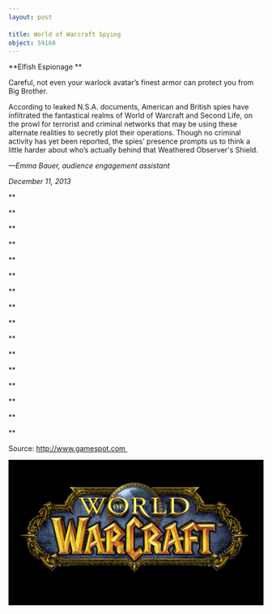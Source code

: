 ```yaml
---
layout: post

title: World of Warcraft Spying
object: 59168
---
```

**Elfish Espionage
**

Careful, not even your warlock avatar’s finest armor can protect you from Big Brother. 

According to leaked N.S.A. documents, American and British spies have infiltrated the fantastical realms of World of Warcraft and Second Life, on the prowl for terrorist and criminal networks that may be using these alternate realities to secretly plot their operations. Though no criminal activity has yet been reported, the spies’ presence prompts us to think a little harder about who’s actually behind that Weathered Observer's Shield.

*—Emma Bauer, audience engagement assistant*

*December 11, 2013*

**

**

**

**

**

**

**

**

**

**

**

**

**

**

**

**

Source: http://www.gamespot.com 

![](../images/13.12.13_Bauer_WorldWarcraftEDIT-1.jpg)
